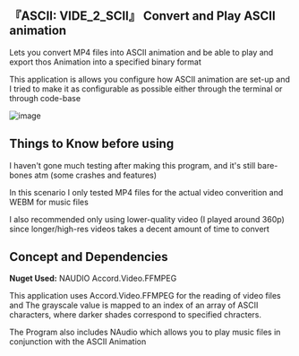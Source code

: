 
## 『ASCII: VIDE_2_SCII』 Convert and Play ASCII animation

Lets you convert MP4 files into ASCII animation and be able to play and export thos Animation into a specified binary format

This application is allows you configure how ASCII animation are set-up and I tried to make it as configurable as possible either through the terminal or through code-base

![image](https://github.com/user-attachments/assets/f53ad563-f341-463b-87db-fbe4e4d4f6d7)


## Things to Know before using

I haven't gone much testing after making this program, and it's still bare-bones atm (some crashes and features)

In this scenario I only tested MP4 files for the actual video converition and WEBM for music files

I also recommended only using lower-quality video (I played around 360p) since longer/high-res videos takes a decent amount of time to convert

## Concept and Dependencies 

**Nuget Used:**
NAUDIO
Accord.Video.FFMPEG

This application uses Accord.Video.FFMPEG for the reading of video files and
The grayscale value is mapped to an index of an array of ASCII characters, where darker shades correspond to specified chracters.

The Program also includes NAudio which allows you to play music files in conjunction with the ASCII Animation
